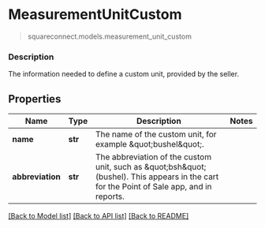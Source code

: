# MeasurementUnitCustom
> squareconnect.models.measurement_unit_custom

### Description

The information needed to define a custom unit, provided by the seller.

## Properties
Name | Type | Description | Notes
------------ | ------------- | ------------- | -------------
**name** | **str** | The name of the custom unit, for example \&quot;bushel\&quot;. | 
**abbreviation** | **str** | The abbreviation of the custom unit, such as \&quot;bsh\&quot; (bushel). This appears in the cart for the Point of Sale app, and in reports. | 

[[Back to Model list]](../README.md#documentation-for-models) [[Back to API list]](../README.md#documentation-for-api-endpoints) [[Back to README]](../README.md)


